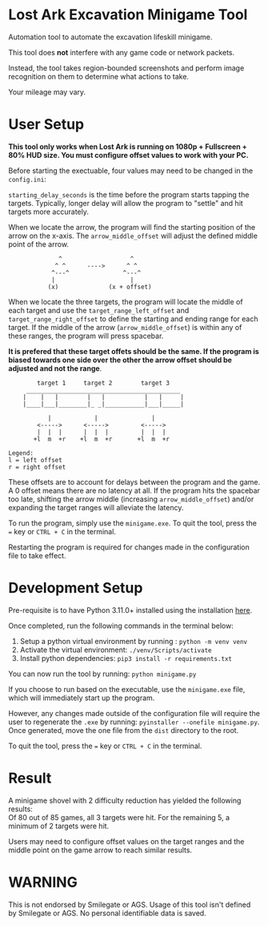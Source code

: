 # Lost Ark Excavation Minigame Tool
Automation tool to automate the excavation lifeskill minigame. 

This tool does **not** interfere with any game code or network packets. 

Instead, the tool takes region-bounded screenshots and perform image recognition on them to determine what actions to take.

Your mileage may vary.

# User Setup
**This tool only works when Lost Ark is running on 1080p + Fullscreen + 80% HUD size. You must configure offset values to work with your PC.**

Before starting the exectuable, four values may need to be changed in the `config.ini`:

`starting_delay_seconds` is the time before the program starts tapping the targets. Typically, longer delay will allow the program to "settle" and hit targets more accurately.

When we locate the arrow, the program will find the starting position of the arrow on the x-axis. The `arrow_middle_offset` will adjust the defined middle point of the arrow.
```
              ^                   ^
             ^ ^      ---->      ^ ^ 
            ^---^               ^---^
            |                     |  
           (x)              (x + offset)
```

When we locate the three targets, the program will locate the middle of each target and use the `target_range_left_offset` and `target_range_right_offset` to define the starting and ending range for each target. If the middle of the arrow (`arrow_middle_offset`) is within any of these ranges, the program will press spacebar. 

**It is prefered that these target offets should be the same. If the program is biased towards one side over the other the arrow offset should be adjusted and not the range**.

```
        target 1     target 2        target 3
     ___________________________________________
    |    |   |        |   |           |   |     |
    |____|___|________|_ _|___________|___|_____|

           |            |               |
        <----->      <----->         <----->
        |  |  |      |  |  |         |  |  |  
       +l  m  +r    +l  m  +r       +l  m  +r
       
Legend:
l = left offset
r = right offset
```

These offsets are to account for delays between the program and the game. A 0 offset means there are no latency at all. If the program hits the spacebar too late, shifting the arrow middle (increasing `arrow_middle_offset`) and/or expanding the target ranges will alleviate the latency.

To run the program, simply use the `minigame.exe`. To quit the tool, press the `=` key or `CTRL + C` in the terminal.

Restarting the program is required for changes made in the configuration file to take effect.

# Development Setup
Pre-requisite is to have Python 3.11.0+ installed using the installation [here](https://www.python.org/downloads/).

Once completed, run the following commands in the terminal below:
1. Setup a python virtual environment by running : ```python -m venv venv```
2. Activate the virtual environment: ```./venv/Scripts/activate```
3. Install python dependencies: ```pip3 install -r requirements.txt```

You can now run the tool by running: ```python minigame.py```

If you choose to run based on the executable, use the `minigame.exe` file, which will immediately start up the program.

However, any changes made outside of the configuration file will require the user to regenerate the `.exe` by running:
```pyinstaller --onefile minigame.py```. Once generated, move the one file from the `dist` directory to the root.

To quit the tool, press the `=` key or `CTRL + C` in the terminal.

# Result
A minigame shovel with 2 difficulty reduction has yielded the following results:  
Of 80 out of 85 games, all 3 targets were hit. For the remaining 5, a minimum of 2 targets were hit.

Users may need to configure offset values on the target ranges and the middle point on the game arrow to reach similar results.

# WARNING
This is not endorsed by Smilegate or AGS. Usage of this tool isn't defined by Smilegate or AGS. No personal identifiable data is saved.
